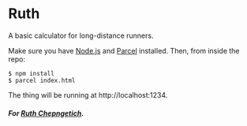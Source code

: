 # Ruth
A basic calculator for long-distance runners.

Make sure you have [Node.js](https://nodejs.org/en/) and [Parcel](https://parceljs.org/) installed. Then, from inside the repo:

```console
$ npm install
$ parcel index.html
```

The thing will be running at http://localhost:1234.

##### For [Ruth Chepngetich](https://www.iaaf.org/athletes/kenya/ruth-chepngetich-315449).
